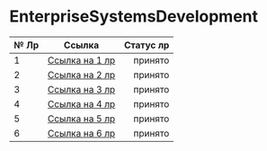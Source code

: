 # EnterpriseSystemsDevelopment


| № Лр  | Ссылка    | Статус лр|
|-------|:---------:|---------:|
|   1   |[Ссылка на 1 лр](https://github.com/WonMin13/EnterpriseSystemsDevelopment/blob/main/Lab%201/ESD_LR_%E2%84%961_6133_Dubman.pdf)        |принято          |
|   2   |[Ссылка на 2 лр](https://github.com/WonMin13/EnterpriseSystemsDevelopment/blob/main/Lab%202/ESD_LR_%E2%84%962_6133_Dubman.pdf)           |принято          |
|   3   |[Ссылка на 3 лр](https://github.com/WonMin13/EnterpriseSystemsDevelopment/blob/main/Lab%203/ESD_LR_%E2%84%963_6133_Dubman.pdf)           |принято          |
|   4   |[Ссылка на 4 лр](https://github.com/WonMin13/EnterpriseSystemsDevelopment/blob/main/Lab%204/ESD_LR_%E2%84%964_6133_Dubman.pdf)           |принято          |
|   5   |[Ссылка на 5 лр](https://github.com/WonMin13/EnterpriseSystemsDevelopment/blob/main/Lab%205/ESD_LR_%E2%84%965_Dubman_6133.pdf)           |принято          |
|   6   |[Ссылка на 6 лр](https://github.com/WonMin13/EnterpriseSystemsDevelopment/tree/main/Lab%206)           |принято          |
